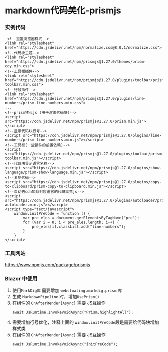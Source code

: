 # markdown代码美化-prismjs

### 实例代码

     <!--重置浏览器样式-->
    <link rel="stylesheet" href="https://cdn.jsdelivr.net/npm/normalize.css@8.0.1/normalize.css">  
    <!--代码块主题-->
    <link rel="stylesheet" href="https://cdn.jsdelivr.net/npm/prismjs@1.27.0/themes/prism-coy.min.css">
    <!--工具栏插件-->
    <link rel="stylesheet" href="https://cdn.jsdelivr.net/npm/prismjs@1.27.0/plugins/toolbar/prism-toolbar.min.css">
    <!--行号插件-->
    <link rel="stylesheet" href="https://cdn.jsdelivr.net/npm/prismjs@1.27.0/plugins/line-numbers/prism-line-numbers.min.css">
    ... 
    <!--prism核心js (用于渲染代码块)-->
    <script src="https://cdn.jsdelivr.net/npm/prismjs@1.27.0/prism.min.js"></script>  
    <!--显示代码块行号-->
    <script src="https://cdn.jsdelivr.net/npm/prismjs@1.27.0/plugins/line-numbers/prism-line-numbers.min.js"></script>
    <!--工具栏(一些插件的前置依赖)-->
    <script src="https://cdn.jsdelivr.net/npm/prismjs@1.27.0/plugins/toolbar/prism-toolbar.min.js"></script>
    <!--代码块显示语言名称-->
    <script src="https://cdn.jsdelivr.net/npm/prismjs@1.27.0/plugins/show-language/prism-show-language.min.js"></script>
    <!--复制代码-->
    <script src="https://cdn.jsdelivr.net/npm/prismjs@1.27.0/plugins/copy-to-clipboard/prism-copy-to-clipboard.min.js"></script>
    <!--自动去cdn加载对应语言的代码高亮js-->
    <script src="https://cdn.jsdelivr.net/npm/prismjs@1.27.0/plugins/autoloader/prism-autoloader.min.js"></script>
    <script type="text/javascript">
        window.initPreCode = function () {
            var pre_eles = document.getElementsByTagName("pre");
            for (var i = 0; i < pre_eles.length; i++) {
                pre_eles[i].classList.add("line-numbers");
            }
        } 
    </script>

### 工具网站

<https://www.npmjs.com/package/prismjs>

### Blazor 中使用

1.  使用`MarkDig库` 需要增加 `webstoating.markdig.prism` 库
2.  生成 `MarkdownPipeline` 时，增加`UsePrism()`
3.  在组件的 `OnAfterRender{Async}` 需要 JS互操作
    ```CSharp
    await JsRuntime.InvokeVoidAsync("Prism.highlightAll");
    ```
4.  需要增加行号优化，注释上面的 `window.initPreCode`段是需要给代码块增加样式类
5.  在组件的 `OnAfterRender{Async}` 需要 JS互操作
    ```CSharp
    await JsRuntime.InvokeVoidAsync("initPreCode");
    ```

